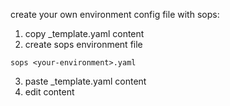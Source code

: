 create your own environment config file with sops:
1. copy _template.yaml content
2. create sops environment file
```
sops <your-environment>.yaml
```
3. paste _template.yaml content
4. edit content
